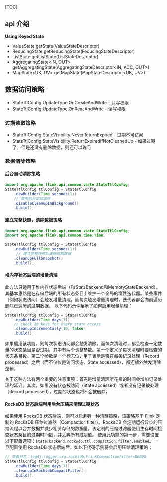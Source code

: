 [TOC]

## api 介绍

**Using Keyed State**

- ValueState<T> getState(ValueStateDescriptor<T>)
- ReducingState<T> getReducingState(ReducingStateDescriptor<T>)
- ListState<T> getListState(ListStateDescriptor<T>)
- AggregatingState<IN, OUT> getAggregatingState(AggregatingStateDescriptor<IN, ACC, OUT>)
- MapState<UK, UV> getMapState(MapStateDescriptor<UK, UV>)



## 数据访问策略

- StateTtlConfig.UpdateType.OnCreateAndWrite - 只写权限
- StateTtlConfig.UpdateType.OnReadAndWrite -   读写权限
### 过期读取策略
- StateTtlConfig.StateVisibility.NeverReturnExpired - 过期不可访问
- StateTtlConfig.StateVisibility.ReturnExpiredIfNotCleanedUp - 如果过期了，但是还没有删除数据，则还可以访问

### 数据清除策略
#### 后台自动清除策略 
```java
import org.apache.flink.api.common.state.StateTtlConfig;
StateTtlConfig ttlConfig = StateTtlConfig
    .newBuilder(Time.seconds(1))                                
    // 禁用后台定时清除
    .disableCleanupInBackground()
    .build();
```

#### 建立完整快照，清除数据策略
```java
import org.apache.flink.api.common.state.StateTtlConfig;
import org.apache.flink.api.common.time.Time;

StateTtlConfig ttlConfig = StateTtlConfig
    .newBuilder(Time.seconds(1))
     // 建立完整快照后清除过期数据
    .cleanupFullSnapshot()
    .build();
```

#### 堆内存状态后端的增量清理
此方法只适用于堆内存状态后端（FsStateBackend和MemoryStateBackend）。
其基本思路是在存储后端的所有状态条目上维护一个全局的惰性迭代器。某些事件（例如状态访问）会触发增量清理，而每次触发增量清理时，迭代器都会向前遍历删除已遍历的过期数据。
以下代码示例展示了如何启用增量清理：
```java
StateTtlConfig ttlConfig = StateTtlConfig
    .newBuilder(Time.days(7))
    // check 10 keys for every state access
    .cleanupIncrementally(10, false)
    .build();
```
如果启用该功能，则每次状态访问都会触发清除。而每次清理时，都会检查一定数量的状态条目是否过期。其中有两个调整参数。第一个定义了每次清理时要检查的状态条目数。第二个参数是一个标志位，用于表示是否在每条记录处理（Record processed）之后（而不仅仅是访问状态，State accessed），都还额外触发清除逻辑。

关于这种方法有两个重要的注意事项：首先是增量清理所花费的时间会增加记录处理的延迟。其次，如果没有状态被访问（State accessed）或者没有记录被处理（Record processed），过期的状态也将不会被删除。

#### RocksDB 状态后端利用后台压缩来清理过期状态
如果使用 RocksDB 状态后端，则可以启用另一种清理策略，该策略基于 Flink 定制的 RocksDB 压缩过滤器（Compaction filter）。RocksDB 会定期运行异步的压缩流程以合并数据并减少相关存储的数据量，该定制的压缩过滤器使用生存时间检查状态条目的过期时间戳，并丢弃所有过期值。
使用此功能的第一步，需要设置以下配置选项：`state.backend.rocksdb.ttl.compaction.filter.enabled`。一旦配置使用 RocksDB 状态后端后，如以下代码示例将会启用压缩清理策略：
  
```java
// 查看日志：log4j.logger.org.rocksdb.FlinkCompactionFilter=DEBUG
StateTtlConfig ttlConfig = StateTtlConfig
    .newBuilder(Time.days(7))
    .cleanupInRocksdbCompactFilter()
    .build();
```

